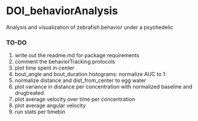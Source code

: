 # DOI_behaviorAnalysis
Analysis and visualization of zebrafish behavior under a psychedelic

### TO-DO
1. write out the readme.md for package requirements
2. comment the behaviorTracking protocols
3. plot time spent in center
4. bout_angle and bout_duration histograms: normalize AUC to 1
5. normalize distance and dist_from_center to egg water
6. plot variance in distance per concentration with normalized baseline and drugtreated
7. plot average velocity over time per concentration
8. plot average angular velocity
9. run stats per timebin